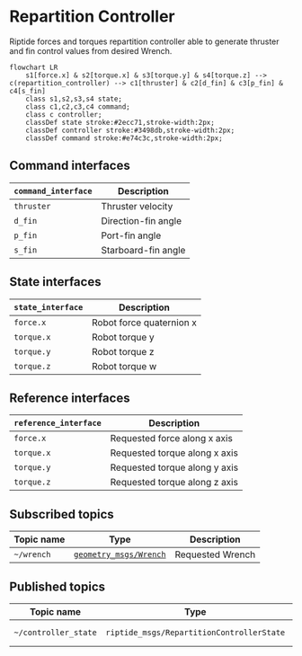 # Repartition Controller

Riptide forces and torques repartition controller able to generate thruster and fin control values from desired Wrench.

```mermaid
flowchart LR
    s1[force.x] & s2[torque.x] & s3[torque.y] & s4[torque.z] --> c(repartition_controller) --> c1[thruster] & c2[d_fin] & c3[p_fin] & c4[s_fin]
    class s1,s2,s3,s4 state;
    class c1,c2,c3,c4 command;
    class c controller;
    classDef state stroke:#2ecc71,stroke-width:2px;
    classDef controller stroke:#3498db,stroke-width:2px;
    classDef command stroke:#e74c3c,stroke-width:2px;
```

## Command interfaces

| `command_interface` | Description         |
|---------------------|---------------------|
| `thruster`          | Thruster velocity   |
| `d_fin`             | Direction-fin angle |
| `p_fin`             | Port-fin angle      |
| `s_fin`             | Starboard-fin angle |

## State interfaces

| `state_interface` | Description                    |
|-------------------|--------------------------------|
| `force.x`         | Robot force quaternion x |
| `torque.x`        | Robot torque y |
| `torque.y`        | Robot torque z |
| `torque.z`        | Robot torque w |

## Reference interfaces

| `reference_interface` | Description                   |
|-----------------------|-------------------------------|
| `force.x`             | Requested force along x axis  |
| `torque.x`            | Requested torque along x axis |
| `torque.y`            | Requested torque along y axis |
| `torque.z`            | Requested torque along z axis |

## Subscribed topics

| Topic name | Type                                                                                           | Description      |
|------------|------------------------------------------------------------------------------------------------|------------------|
| `~/wrench` | [`geometry_msgs/Wrench`](http://docs.ros.org/en/noetic/api/geometry_msgs/html/msg/Wrench.html) | Requested Wrench |

## Published topics

| Topic name            | Type                                      | Description             |
|-----------------------|-------------------------------------------|-------------------------|
| `~/controller_state`  | `riptide_msgs/RepartitionControllerState` | Controller actual state |
